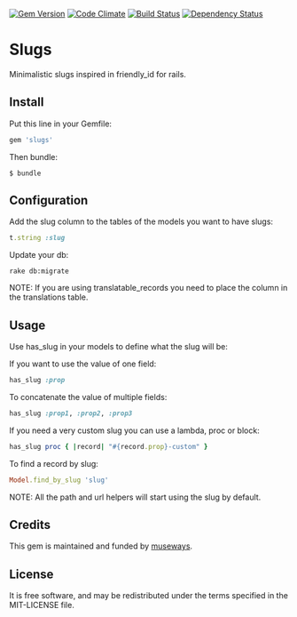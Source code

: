 [![Gem Version](https://badge.fury.io/rb/slugs.svg)](http://badge.fury.io/rb/slugs) [![Code Climate](https://codeclimate.com/github/museways/slugs/badges/gpa.svg)](https://codeclimate.com/github/museways/slugs) [![Build Status](https://travis-ci.org/museways/slugs.svg?branch=master)](https://travis-ci.org/museways/slugs) [![Dependency Status](https://gemnasium.com/museways/slugs.svg)](https://gemnasium.com/museways/slugs)

# Slugs

Minimalistic slugs inspired in friendly_id for rails.

## Install

Put this line in your Gemfile:
```ruby
gem 'slugs'
```

Then bundle:
```
$ bundle
```

## Configuration

Add the slug column to the tables of the models you want to have slugs:
```ruby
t.string :slug
```

Update your db:
```
rake db:migrate
```

NOTE: If you are using translatable_records you need to place the column in the translations table.

## Usage

Use has_slug in your models to define what the slug will be:

If you want to use the value of one field:
```ruby
has_slug :prop
```

To concatenate the value of multiple fields:
```ruby
has_slug :prop1, :prop2, :prop3
```

If you need a very custom slug you can use a lambda, proc or block:
```ruby
has_slug proc { |record| "#{record.prop}-custom" }
```

To find a record by slug:
```ruby
Model.find_by_slug 'slug'
```

NOTE: All the path and url helpers will start using the slug by default.

## Credits

This gem is maintained and funded by [museways](http://museways.com).

## License

It is free software, and may be redistributed under the terms specified in the MIT-LICENSE file.
